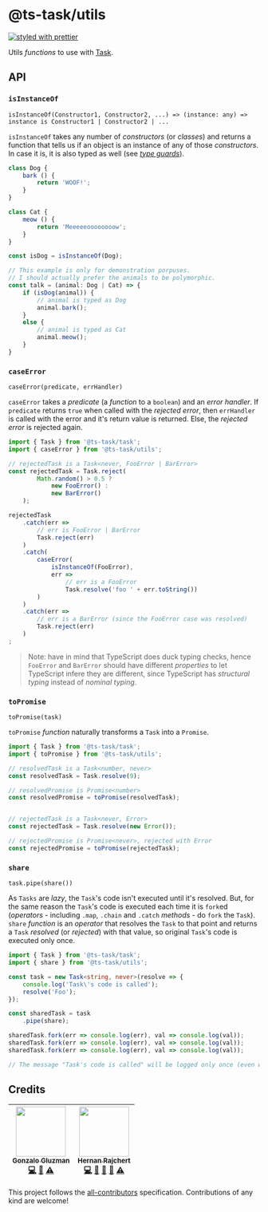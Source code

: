 # @ts-task/utils

[![styled with prettier](https://img.shields.io/badge/styled_with-prettier-ff69b4.svg)](https://github.com/prettier/prettier)

Utils _functions_ to use with [Task](https://github.com/ts-task/task).

## API

### `isInstanceOf`

`isInstanceOf(Constructor1, Constructor2, ...) => (instance: any) => instance is Constructor1 | Constructor2 | ...`

`isInstanceOf` takes any number of _constructors_ (or _classes_) and returns a function that tells us if an object is an instance of any of those _constructors_. In case it is, it is also typed as well (see [_type guards_](https://www.typescriptlang.org/docs/handbook/advanced-types.html#type-guards-and-differentiating-types)).

```typescript
class Dog {
	bark () {
		return 'WOOF!';
	}
}

class Cat {
	meow () {
		return 'Meeeeeoooooooow';
	}
}

const isDog = isInstanceOf(Dog);

// This example is only for demonstration porpuses.
// I should actually prefer the animals to be polymorphic.
const talk = (animal: Dog | Cat) => {
	if (isDog(animal)) {
		// animal is typed as Dog
		animal.bark();
	}
	else {
		// animal is typed as Cat
		animal.meow();
	}	
}
```

### `caseError`

`caseError(predicate, errHandler)`

`caseError` takes a _predicate_ (a _function_ to a `boolean`) and an _error handler_. If `predicate` returns `true` when called with the _rejected error_, then `errHandler` is called with the error and it's return value is returned. Else, the _rejected error_ is rejected again.

```typescript
import { Task } from '@ts-task/task';
import { caseError } from '@ts-task/utils';

// rejectedTask is a Task<never, FooError | BarError>
const rejectedTask = Task.reject(
		Math.random() > 0.5 ?
			new FooError() :
			new BarError()
	);

rejectedTask
	.catch(err =>
		// err is FooError | BarError
		Task.reject(err)
	)
	.catch(
		caseError(
			isInstanceOf(FooError),
			err =>
				// err is a FooError
				Task.resolve('foo ' + err.toString())
		)
	)
	.catch(err =>
		// err is a BarError (since the FooError case was resolved)
		Task.reject(err)
	)
;
```

> Note: have in mind that TypeScript does duck typing checks, hence `FooError` and `BarError` should have different _properties_ to let TypeScript infere they are different, since TypeScript has _structural typing_ instead of _nominal typing_.

### `toPromise`

`toPromise(task)`

`toPromise` _function_ naturally transforms a `Task` into a `Promise`.

```typescript
import { Task } from '@ts-task/task';
import { toPromise } from '@ts-task/utils';

// resolvedTask is a Task<number, never>
const resolvedTask = Task.resolve(9);

// resolvedPromise is Promise<number>
const resolvedPromise = toPromise(resolvedTask);


// rejectedTask is a Task<never, Error>
const rejectedTask = Task.resolve(new Error());

// rejectedPromise is Promise<never>, rejected with Error
const rejectedPromise = toPromise(rejectedTask);
```

### `share`

`task.pipe(share())`

As `Tasks` are _lazy_, the `Task`'s code isn't executed until it's resolved. But, for the same reason the `Task`'s code is executed each time it is `fork`ed (_operators_ - including `.map`, `.chain` and `.catch` _methods_ -  do `fork` the `Task`). `share` _function_ is an _operator_ that resolves the `Task` to that point and returns a `Task` _resolved_ (or _rejected_) with that value, so original `Task`'s code is executed only once.

```typescript
import { Task } from '@ts-task/task';
import { share } from '@ts-task/utils';

const task = new Task<string, never>(resolve => {
	console.log('Task\'s code is called');
	resolve('Foo');
});

const sharedTask = task
	.pipe(share);

sharedTask.fork(err => console.log(err), val => console.log(val));
sharedTask.fork(err => console.log(err), val => console.log(val));
sharedTask.fork(err => console.log(err), val => console.log(val));

// The message "Task's code is called" will be logged only once (even when forking multiple times).
```

## Credits

<!-- ALL-CONTRIBUTORS-LIST:START - Do not remove or modify this section -->
<!-- prettier-ignore -->
| [<img src="https://avatars1.githubusercontent.com/u/1573956?v=4" width="100px;"/><br /><sub><b>Gonzalo Gluzman</b></sub>](https://github.com/dggluz)<br />[💻](https://github.com/dggluz/@ts-task/utils/commits?author=dggluz "Code") [📖](https://github.com/dggluz/@ts-task/utils/commits?author=dggluz "Documentation") [⚠️](https://github.com/dggluz/@ts-task/utils/commits?author=dggluz "Tests") | [<img src="https://avatars0.githubusercontent.com/u/2634059?v=4" width="100px;"/><br /><sub><b>Hernan Rajchert</b></sub>](https://github.com/hrajchert)<br />[💻](https://github.com/dggluz/@ts-task/utils/commits?author=hrajchert "Code") [🎨](#design-hrajchert "Design") [📖](https://github.com/dggluz/@ts-task/utils/commits?author=hrajchert "Documentation") [🤔](#ideas-hrajchert "Ideas, Planning, & Feedback") [⚠️](https://github.com/dggluz/@ts-task/utils/commits?author=hrajchert "Tests") |
| :---: | :---: |
<!-- ALL-CONTRIBUTORS-LIST:END -->

This project follows the [all-contributors](https://github.com/kentcdodds/all-contributors) specification. Contributions of any kind are welcome!
